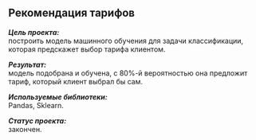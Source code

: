 ## Рекомендация тарифов
***Цель проекта:***  
построить модель машинного обучения для задачи классификации, которая предскажет выбор тарифа клиентом.  

***Результат:***  
модель подобрана и обучена, с 80%-й вероятностью она предложит тариф, который клиент выбрал бы сам.  

***Используемые библиотеки:***  
Pandas, Sklearn.  

***Статус проекта:***  
закончен.
